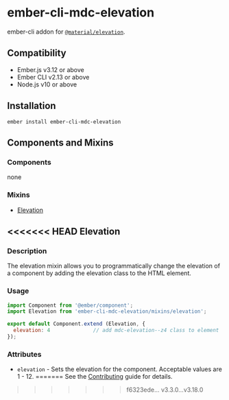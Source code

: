 ember-cli-mdc-elevation
======================

ember-cli addon for [`@material/elevation`](https://github.com/material-components/material-components-web/tree/master/packages/mdc-elevation).


Compatibility
------------------------------------------------------------------------------

* Ember.js v3.12 or above
* Ember CLI v2.13 or above
* Node.js v10 or above


Installation
------------

    ember install ember-cli-mdc-elevation

Components and Mixins
-----------------------

### Components

none

### Mixins

* [Elevation](#elevation)

<<<<<<< HEAD
Elevation
-----------

### Description

The elevation mixin allows you to programmatically change the elevation of a 
component by adding the elevation class to the HTML element.

### Usage

```javascript
import Component from '@ember/component';
import Elevation from 'ember-cli-mdc-elevation/mixins/elevation';

export default Component.extend (Elevation, {
  elevation: 4              // add mdc-elevation--z4 class to element
});

```

### Attributes

* `elevation` - Sets the elevation for the component. Acceptable values are 1 - 12.
=======
See the [Contributing](CONTRIBUTING.md) guide for details.
>>>>>>> f6323ede... v3.3.0...v3.18.0



